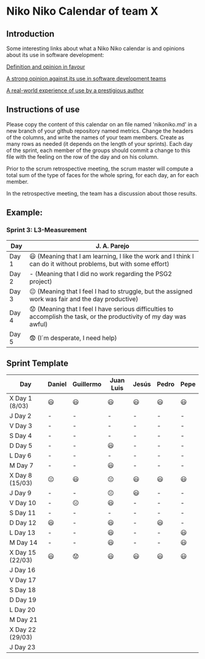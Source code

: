 # Niko Niko Calendar of team X
## Introduction
Some interesting links about what a Niko Niko calendar is and opinions about its use in software development:

[Definition and opinion in favour](https://blog.teammood.com/2018/07/24/evaluating-your-teams-health-with-the-niko-niko-calendar.html?utm_source=google&utm_medium=cpc&utm_campaign=blog-niko-niko&utm_content=niko-niko&utm_term=niko%20niko%20calendar&gclid=Cj0KCQjwsYb0BRCOARIsAHbLPhGYfc7zpSwEDx8KE3VjlsTyy1M1F8O8lxyOPWQTpjf71RjXeD5rgWsaAmEhEALw_wcB)

[A strong opinion against its use in software development teams](https://www.tinypulse.com/blog/sk-niko-niko-calendar-workplace-morale)

[A real-world experience of use by a prestigious author](https://www.javiergarzas.com/2015/05/calendarios-niko-niko.html)
## Instructions of use
Please copy the content of this calendar on an file named 'nikoniko.md' in a new branch of your github repository named metrics.
Change the headers of the columns, and write the names of your team members.
Create as many rows as needed (it depends on the length of your sprints).
Each day of the sprint, each member of the groups should commit a change to this file with the feeling on the row of the day and on his column. 

Prior to the scrum retrospective meeting, the scrum master will compute a total sum of the type of faces for the whole spring, for each day, an for each member.

In the retrospective meeting, the team has a discussion about those results.

## Example:

### Sprint 3: L3-Measurement 

| Day           | J. A. Parejo  |
| ------------- | ------------- |
| Day 1         |    :smiley: (Meaning that I am learning, I like the work and I think I can do it without problems, but with some effort) |
| Day 2         |    - (Meaning that I did no work regarding the PSG2 project)           |
| Day 3         |    :neutral_face:  (Meaning that I feel I had to struggle, but the assigned work was fair and the day productive)          |:fearful:
| Day 4         |    :worried: (Meaning that I feel I have serious difficulties to accomplish the task, or the productivity of my day was awful)           |
| Day 5         |    :fearful:   (I´m desperate, I need help)        |


## Sprint Template

| Day             | Daniel         | Guillermo       | Juan Luis      | Jesús          | Pedro          | Pepe              |
| -------------   | -------------  | ------------    | -------------  | -------------  | -------------  | -------------     |
| X Day 1 (8/03)  |     :smiley:   |        :smiley: |   :smiley:     |    :smiley:    |      :smiley:   |         :smiley: |
| J Day 2         |      -         |      -         |       -         |       -         |       -         |        -        |
| V Day 3         |       -        |       -        |       -         |       -         |        -        |        -        |
| S Day 4         |        -       |       -       |        -        |       -         |         -        |        -        |
| D Day 5         |        -       |       -        |   :smiley:     |       -         |         -        |        -        |
| L Day 6         |        -       |       -        |       -         |       -         |        -         |       -         |
| M Day 7         |      -         |       -        |      :smiley:   |       -         |        -         |       -         |
| X Day 8 (15/03) |:neutral_face:  |       :smiley: |   :neutral_face:|        :smiley:|       :smiley:    |      :smiley:   |
| J Day 9         |      -         |       -        |  :neutral_face:|        :smiley: |        -         |       -         |
| V Day 10        |      -         |       😐       |    :smiley:    |        -        |        -         |       -         |
| S Day 11        |     -          |       -        |       -         |        -        |        -         |       -         |
| D Day 12        |      :smiley:  |       -        |   :smiley:    |        -       |       :smiley:   |        -         |
| L Day 13        |      -         |       -        |   :smiley:      |       -        |          -        |      :smiley:   |
| M Day 14        |      -         |       -        |    :smiley:      |       -        |          -        |      :smiley:   |
| X Day 15 (22/03)|      :smiley:  |       😟        |   :smiley:      |       :smiley: |       :smiley:   |      :smiley:    |
| J Day 16        |               |               |                |               |                |                |
| V Day 17        |               |               |                |               |                |                |
| S Day 18        |               |               |                |               |                |                |
| D Day 19        |               |               |                |               |                |                |
| L Day 20        |               |               |                |               |                |                |
| M Day 21        |               |               |                |               |                |                |
| X Day 22 (29/03)|               |               |                |               |                |                |
| J Day 23        |               |               |                |               |                |                |


